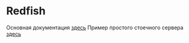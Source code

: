 # Redfish
Основная документация [здесь](https://redfish.dmtf.org)
Пример простого стоечного сервера [здесь](https://redfish.dmtf.org/redfish/mockups/v1/1206)